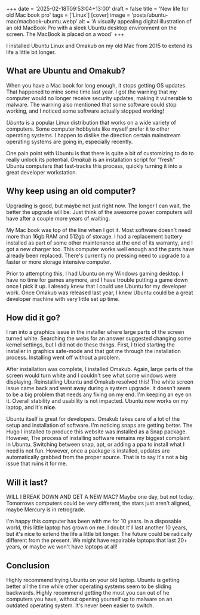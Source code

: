 +++
date = '2025-02-18T09:53:04+13:00'
draft = false
title = 'New life for old Mac book pro'
tags = ['Linux']
[cover]
  image = 'posts/ubuntu-mac/macbook-ubuntu.webp'
  alt = 'A visually appealing digital illustration of an old MacBook Pro with a sleek Ubuntu desktop environment on the screen. The MacBook is placed on a wood'
+++

I installed Ubuntu Linux and Omakub on my old Mac from 2015 to extend its life a little bit longer.

## What are Ubuntu and Omakub?

When you have a Mac book for long enough, it stops getting OS updates. That happened to mine some time last year. I got the warning that my computer would no longer receive security updates, making it vulnerable to malware. The warning also mentioned that some software could stop working, and I noticed some software actually stopped working!

*Ubuntu* is a popular Linux distribution that works on a wide variety of computers. Some computer hobbyists like myself prefer it to other operating systems. I happen to dislike the direction certain mainstream operating systems are going in, especially recently.

One pain point with Ubuntu is that there is quite a bit of customizing to do to really unlock its potential. *Omakub* is an installation script for "fresh" Ubuntu computers that fast-tracks this process, quickly turning it into a great developer workstation.

## Why keep using an old computer?

Upgrading is good, but maybe not just right now. The longer I can wait, the better the upgrade will be. Just think of the awesome power computers will have after a couple more years of waiting.

My Mac book was top of the line when I got it. Most software doesn't need more than 16gb RAM and 512gb of storage. I had a replacement battery installed as part of some other maintenance at the end of its warranty, and I got a new charger too. This computer works well enough and the parts have already been replaced. There's currently no pressing need to upgrade to a faster or more storage intensive computer.

Prior to attempting this, I had Ubuntu on my Windows gaming desktop. I have no time for games anymore, and I have trouble putting a game down once I pick it up. I already knew that I could use Ubuntu for my developer work. Once Omakub was released last year, I knew Ubuntu could be a great developer machine with very little set up time.

## How did it go?

I ran into a graphics issue in the installer where large parts of the screen turned white. Searching the webs for an answer suggested changing some kernel settings, but I did not do these things. First, I tried starting the installer in graphics safe-mode and that got me through the installation process. Installing went off without a problem.

After installation was complete, I installed Omakub. Again, large parts of the screen would turn white and I couldn't see what some windows were displaying. Reinstalling Ubuntu and Omakub resolved this! The white screen issue came back and went away during a system upgrade. It doesn't seem to be a big problem that needs any fixing on my end. I'm keeping an eye on it. Overall stability and usability is not impacted. Ubuntu now works on my laptop, and it's **nice**. 

Ubuntu itself is great for developers. Omakub takes care of a lot of the setup and installation of software. I'm noticing snaps are getting better. The Hugo I installed to produce this website was installed as a Snap package. However, The process of installing software remains my biggest complaint in Ubuntu. Switching between snap, apt, or adding a ppa to install what I need is not fun. However, once a package is installed, updates are automatically grabbed from the proper source. That is to say it's not a big issue that ruins it for me.

## Will it last?

WILL I BREAK DOWN AND GET A NEW MAC? Maybe one day, but not today. Tomorrows computers could be very different, the stars just aren't aligned, maybe Mercury is in retrograde.

I'm happy this computer has been with me for 10 years. In a disposable world, this little laptop has grown on me. I doubt it'll last another 10 years, but it's nice to extend the life a little bit longer. The future could be radically different from the present. We might have repairable laptops that last 20+ years, or maybe we won't have laptops at all!

## Conclusion

Highly recommend trying Ubuntu on your old laptop. Ubuntu is getting better all the time while other operating systems seem to be sliding backwards. Highly recommend getting the most you can out of he computers you have, without opening yourself up to malware on an outdated operating system. It's never been easier to switch.
